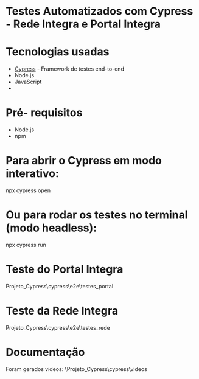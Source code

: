 # Testes Automatizados com Cypress - Rede Integra e Portal Integra

# Tecnologias usadas
- [Cypress](https://www.cypress.io/) - Framework de testes end-to-end
- Node.js
- JavaScript
- 
# Pré- requisitos
  - Node.js 
  - npm
    
# Para abrir o Cypress em modo interativo:
npx cypress open

# Ou para rodar os testes no terminal (modo headless):
npx cypress run

# Teste do Portal Integra
Projeto_Cypress\cypress\e2e\testes_portal

# Teste da Rede Integra
Projeto_Cypress\cypress\e2e\testes_rede

# Documentação
Foram gerados vídeos:
\Projeto_Cypress\cypress\videos


